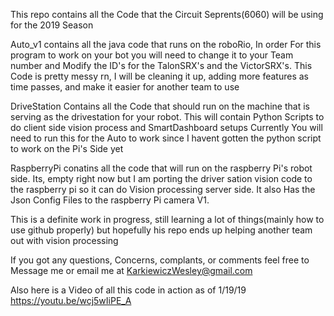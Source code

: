 This repo contains all the Code that the Circuit Seprents(6060) will be using for the 2019 Season 

Auto_v1 contains all the java code that runs on the roboRio, In order
For this program to work on your bot you will need to change it to your
Team number and Modify the ID's for the TalonSRX's and the VictorSRX's.
This Code is pretty messy rn, I will be cleaning it up, adding more
features as time passes, and make it easier for another team to use

DriveStation Contains all the Code that should run on the machine that 
is serving as the drivestation for your robot. This will contain Python
Scripts to do client side vision process and SmartDashboard setups
Currently You will need to run this for the Auto to work since I havent 
gotten the python script to work on the Pi's Side yet

RaspberryPi conatins all the code that will run on the raspberry Pi's
robot side. Its, empty right now but I am porting the driver sation vision code 
to the raspberry pi so it can do Vision processing server side. It also Has the 
Json Config Files to the raspberry Pi camera V1. 

This is a definite work in progress, still learning a lot of things(mainly 
how to use github properly) but hopefully his repo ends up helping another 
team out with vision processing 

If you got any questions, Concerns, complants, or comments feel free to
Message me or email me at KarkiewiczWesley@gmail.com

Also here is a Video of all this code in action as of 1/19/19 
https://youtu.be/wcj5wIiPE_A

